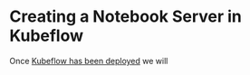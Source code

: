 # Creating a Notebook Server in Kubeflow

Once [Kubeflow has been deployed](../kubeflow/README.md) we will